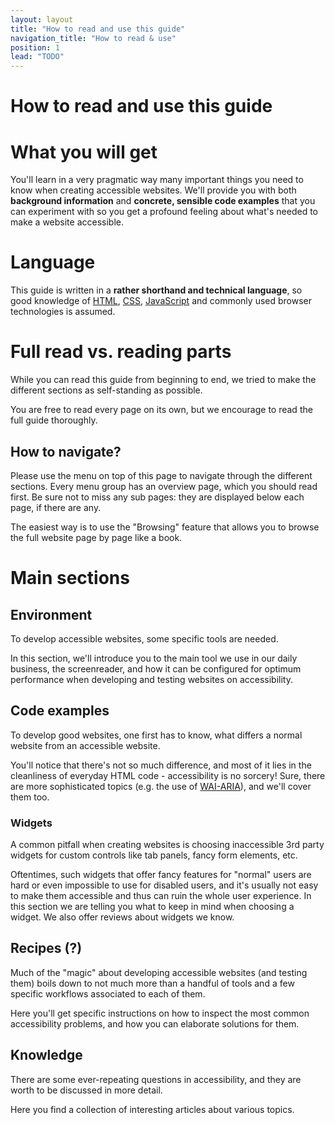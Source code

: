 ```yaml
---
layout: layout
title: "How to read and use this guide"
navigation_title: "How to read & use"
position: 1
lead: "TODO"
---
```


# How to read and use this guide

# What you will get

You'll learn in a very pragmatic way many important things you need to know when creating accessible websites. We'll provide you with both **background information** and **concrete, sensible code examples** that you can experiment with so you get a profound feeling about what's needed to make a website accessible.

# Language

This guide is written in a **rather shorthand and technical language**, so good knowledge of [HTML](https://en.wikipedia.org/wiki/HTML), [CSS](https://en.wikipedia.org/wiki/Cascading_Style_Sheets), [JavaScript](https://en.wikipedia.org/wiki/JavaScript) and commonly used browser technologies is assumed.

# Full read vs. reading parts

While you can read this guide from beginning to end, we tried to make the different sections as self-standing as possible.

You are free to read every page on its own, but we encourage to read the full guide thoroughly.

## How to navigate?

Please use the menu on top of this page to navigate through the different sections. Every menu group has an overview page, which you should read first. Be sure not to miss any sub pages: they are displayed below each page, if there are any.

The easiest way is to use the "Browsing" feature that allows you to browse the full website page by page like a book.

# Main sections

## Environment

To develop accessible websites, some specific tools are needed.

In this section, we'll introduce you to the main tool we use in our daily business, the screenreader, and how it can be configured for optimum performance when developing and testing websites on accessibility.

## Code examples

To develop good websites, one first has to know, what differs a normal website from an accessible website.

You'll notice that there's not so much difference, and most of it lies in the cleanliness of everyday HTML code - accessibility is no sorcery! Sure, there are more sophisticated topics (e.g. the use of [WAI-ARIA](https://en.wikipedia.org/wiki/WAI-ARIA)), and we'll cover them too.

### Widgets

A common pitfall when creating websites is choosing inaccessible 3rd party widgets for custom controls like tab panels, fancy form elements, etc.

Oftentimes, such widgets that offer fancy features for "normal" users are hard or even impossible to use for disabled users, and it's usually not easy to make them accessible and thus can ruin the whole user experience. In this section we are telling you what to keep in mind when choosing a widget. We also offer reviews about widgets we know.

## Recipes (?)

Much of the "magic" about developing accessible websites (and testing them) boils down to not much more than a handful of tools and a few specific workflows associated to each of them.

Here you'll get specific instructions on how to inspect the most common accessibility problems, and how you can elaborate solutions for them.

## Knowledge

There are some ever-repeating questions in accessibility, and they are worth to be discussed in more detail.

Here you find a collection of interesting articles about various topics.